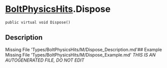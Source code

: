 # [BoltPhysicsHits](Types/BoltPhysicsHits.md).Dispose
`public virtual void Dispose()`
## Description
Missing File 'Types/BoltPhysicsHits/M/Dispose_Description.md'## Example
Missing File 'Types/BoltPhysicsHits/M/Dispose_Example.md'
*THIS IS AN AUTOGENERATED FILE, DO NOT EDIT*

